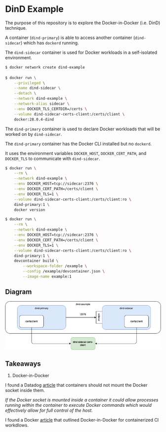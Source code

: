# DinD Example

The purpose of this repository is to explore the Docker-in-Docker (i.e. DinD) technique.

A container (`dind-primary`) is able to access another container (`dind-sidecar`) which has `dockerd` running.

The `dind-sidecar` container is used for Docker workloads in a self-isolated environment.

```bash
$ docker network create dind-example

$ docker run \
    --privileged \
    --name dind-sidecar \
    --detach \
    --network dind-example \
    --network-alias sidecar \
    --env DOCKER_TLS_CERTDIR=/certs \
    --volume dind-sidecar-certs-client:/certs/client \
    docker:28.0.4-dind
```

The `dind-primary` container is used to declare Docker workloads that will be worked on by `dind-sidecar`.

The `dind-primary` container has the Docker CLI installed but no `dockerd`.

It uses the environment variables `DOCKER_HOST`, `DOCKER_CERT_PATH`, and `DOCKER_TLS` to communicate with `dind-sidecar`.

```bash
$ docker run \
    --rm \
    --network dind-example \
    --env DOCKER_HOST=tcp://sidecar:2376 \
    --env DOCKER_CERT_PATH=/certs/client \
    --env DOCKER_TLS=1 \
    --volume dind-sidecar-certs-client:/certs/client:ro \
    dind-primary:1 \
    docker version
```

```bash
$ docker run \
    --rm \
    --network dind-example \
    --env DOCKER_HOST=tcp://sidecar:2376 \
    --env DOCKER_CERT_PATH=/certs/client \
    --env DOCKER_TLS=1 \
    --volume dind-sidecar-certs-client:/certs/client:ro \
    dind-primary:1 \
    devcontainer build \
        --workspace-folder /example \
        --config /example/devcontainer.json \
        --image-name example:1
```

## Diagram

![](./diagram.png)

## Takeaways

1. Docker-in-Docker

I found a Datadog [article](https://docs.datadoghq.com/security/default_rules/cis-docker-1.2.0-5.31/) that containers should not mount the Docker socket inside them.

_If the Docker socket is mounted inside a container it could allow processes running within the container to execute Docker commands which would effectively allow for full control of the host._

I found a Docker [article](https://www.docker.com/resources/docker-in-docker-containerized-ci-workflows-dockercon-2023/#:~:text=Docker%2Din%2DDocker%20is%20a,process%20to%20complete%20the%20behavior.) that outlined Docker-in-Docker for containerized CI workdlows.

